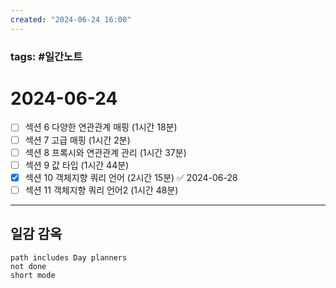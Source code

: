 ```yaml
---
created: "2024-06-24 16:00"
---
```


### tags: #일간노트
  
# 2024-06-24 
- [ ] 섹션 6 다양한 연관관계 매핑 (1시간 18분)
- [ ] 섹션 7 고급 매핑 (1시간 2분)
- [ ] 섹션 8 프록시와 연관관계 관리 (1시간 37분)
- [ ] 섹션 9 값 타입 (1시간 44분)
- [x] 섹션 10 객체지향 쿼리 언어 (2시간 15분) ✅ 2024-06-28
- [ ] 섹션 11 객체지향 쿼리 언어2 (1시간 48분)
  
---  
## 일감 감옥  
```tasks  
path includes Day planners
not done  
short mode  
```